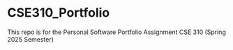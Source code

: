 # CSE310_Portfolio
This repo is for the Personal Software Portfolio Assignment CSE 310 (Spring 2025 Semester) 
